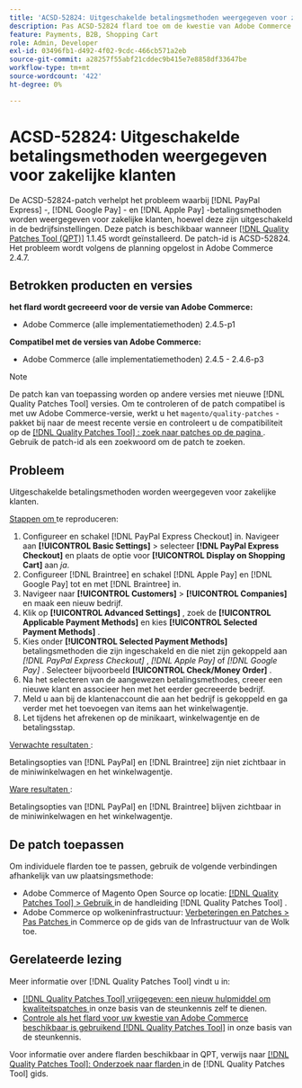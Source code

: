 ```yaml
---
title: 'ACSD-52824: Uitgeschakelde betalingsmethoden weergegeven voor zakelijke klanten'
description: Pas ACSD-52824 flard toe om de kwestie van Adobe Commerce te bevestigen waar  [!DNL PayPal Express], [!DNL Google Pay], and [!DNL Apple Pay]  betalingsmethodes voor bedrijfklanten ondanks het worden onbruikbaar gemaakt in de bedrijfmontages verschijnen.
feature: Payments, B2B, Shopping Cart
role: Admin, Developer
exl-id: 03496fb1-d492-4f02-9cdc-466cb571a2eb
source-git-commit: a28257f55abf21cddec9b415e7e8858df33647be
workflow-type: tm+mt
source-wordcount: '422'
ht-degree: 0%

---
```


# ACSD-52824: Uitgeschakelde betalingsmethoden weergegeven voor zakelijke klanten

De ACSD-52824-patch verhelpt het probleem waarbij [!DNL PayPal Express] -, [!DNL Google Pay] - en [!DNL Apple Pay] -betalingsmethoden worden weergegeven voor zakelijke klanten, hoewel deze zijn uitgeschakeld in de bedrijfsinstellingen. Deze patch is beschikbaar wanneer [[!DNL Quality Patches Tool (QPT)]](/help/announcements/adobe-commerce-announcements/magento-quality-patches-released-new-tool-to-self-serve-quality-patches.md) 1.1.45 wordt geïnstalleerd. De patch-id is ACSD-52824. Het probleem wordt volgens de planning opgelost in Adobe Commerce 2.4.7.

## Betrokken producten en versies

**het flard wordt gecreeerd voor de versie van Adobe Commerce:**

* Adobe Commerce (alle implementatiemethoden) 2.4.5-p1

**Compatibel met de versies van Adobe Commerce:**

* Adobe Commerce (alle implementatiemethoden) 2.4.5 - 2.4.6-p3

>[!NOTE]
>
>De patch kan van toepassing worden op andere versies met nieuwe [!DNL Quality Patches Tool] versies. Om te controleren of de patch compatibel is met uw Adobe Commerce-versie, werkt u het `magento/quality-patches` -pakket bij naar de meest recente versie en controleert u de compatibiliteit op de [[!DNL Quality Patches Tool] : zoek naar patches op de pagina ](https://experienceleague.adobe.com/tools/commerce-quality-patches/index.html?lang=nl-NL) . Gebruik de patch-id als een zoekwoord om de patch te zoeken.

## Probleem

Uitgeschakelde betalingsmethoden worden weergegeven voor zakelijke klanten.

<u> Stappen om </u> te reproduceren:

1. Configureer en schakel [!DNL PayPal Express Checkout] in. Navigeer aan **[!UICONTROL Basic Settings]** > selecteer **[!DNL PayPal Express Checkout]** en plaats de optie voor **[!UICONTROL Display on Shopping Cart]** aan *ja*.
1. Configureer [!DNL Braintree] en schakel [!DNL Apple Pay] en [!DNL Google Pay] tot en met [!DNL Braintree] in.
1. Navigeer naar **[!UICONTROL Customers]** > **[!UICONTROL Companies]** en maak een nieuw bedrijf.
1. Klik op **[!UICONTROL Advanced Settings]** , zoek de **[!UICONTROL Applicable Payment Methods]** en kies **[!UICONTROL Selected Payment Methods]** .
1. Kies onder **[!UICONTROL Selected Payment Methods]** betalingsmethoden die zijn ingeschakeld en die niet zijn gekoppeld aan *[!DNL PayPal Express Checkout]* , *[!DNL Apple Pay]* of *[!DNL Google Pay]* . Selecteer bijvoorbeeld **[!UICONTROL Check/Money Order]** .
1. Na het selecteren van de aangewezen betalingsmethodes, creeer een nieuwe klant en associeer hen met het eerder gecreeerde bedrijf.
1. Meld u aan bij de klantenaccount die aan het bedrijf is gekoppeld en ga verder met het toevoegen van items aan het winkelwagentje.
1. Let tijdens het afrekenen op de minikaart, winkelwagentje en de betalingsstap.

<u> Verwachte resultaten </u>:

Betalingsopties van [!DNL PayPal] en [!DNL Braintree] zijn niet zichtbaar in de miniwinkelwagen en het winkelwagentje.

<u> Ware resultaten </u>:

Betalingsopties van [!DNL PayPal] en [!DNL Braintree] blijven zichtbaar in de miniwinkelwagen en het winkelwagentje.

## De patch toepassen

Om individuele flarden toe te passen, gebruik de volgende verbindingen afhankelijk van uw plaatsingsmethode:

* Adobe Commerce of Magento Open Source op locatie: [[!DNL Quality Patches Tool]  > Gebruik ](https://experienceleague.adobe.com/docs/commerce-operations/tools/quality-patches-tool/usage.html?lang=nl-NL) in de handleiding [!DNL Quality Patches Tool] .
* Adobe Commerce op wolkeninfrastructuur: [ Verbeteringen en Patches > Pas Patches ](https://experienceleague.adobe.com/docs/commerce-cloud-service/user-guide/develop/upgrade/apply-patches.html?lang=nl-NL) in Commerce op de gids van de Infrastructuur van de Wolk toe.

## Gerelateerde lezing

Meer informatie over [!DNL Quality Patches Tool] vindt u in:

* [[!DNL Quality Patches Tool]  vrijgegeven: een nieuw hulpmiddel om kwaliteitspatches ](/help/announcements/adobe-commerce-announcements/magento-quality-patches-released-new-tool-to-self-serve-quality-patches.md) in onze basis van de steunkennis zelf te dienen.
* [ Controle als het flard voor uw kwestie van Adobe Commerce beschikbaar is gebruikend  [!DNL Quality Patches Tool]](/help/support-tools/patches-available-in-qpt-tool/check-patch-for-magento-issue-with-magento-quality-patches.md) in onze basis van de steunkennis.

Voor informatie over andere flarden beschikbaar in QPT, verwijs naar [[!DNL Quality Patches Tool]: Onderzoek naar flarden ](https://experienceleague.adobe.com/tools/commerce-quality-patches/index.html?lang=nl-NL) in de [!DNL Quality Patches Tool] gids.
